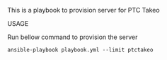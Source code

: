 This is a playbook to provision server for PTC Takeo

USAGE

Run bellow command to provision the server

`ansible-playbook playbook.yml --limit ptctakeo`

